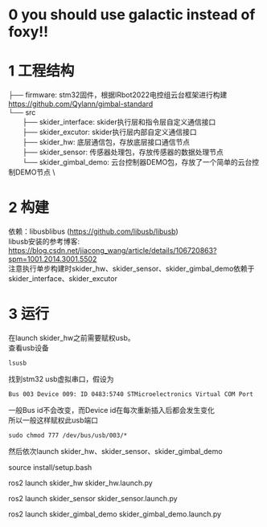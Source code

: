 # 0 you should use galactic instead of foxy!!


# 1 工程结构
├── firmware: stm32固件，根据IRbot2022电控组云台框架进行构建 https://github.com/Qylann/gimbal-standard  \
└── src \
&emsp;&emsp;├── skider_interface: skider执行层和指令层自定义通信接口    \
&emsp;&emsp;├── skider_excutor: skider执行层内部自定义通信接口  \
&emsp;&emsp;├── skider_hw: 底层通信包，存放底层接口通信节点 \
&emsp;&emsp;├── skider_sensor: 传感器处理包，存放传感器的数据处理节点   \
&emsp;&emsp;└── skider_gimbal_demo: 云台控制器DEMO包，存放了一个简单的云台控制DEMO节点  \




# 2 构建
依赖：libusblibus (https://github.com/libusb/libusb)    \
libusb安装的参考博客: https://blog.csdn.net/jiacong_wang/article/details/106720863?spm=1001.2014.3001.5502   \
注意执行单步构建时skider_hw、skider_sensor、skider_gimbal_demo依赖于skider_interface、skider_excutor

# 3 运行
在launch skider_hw之前需要赋权usb。 \
查看usb设备
```
lsusb
```
找到stm32 usb虚拟串口，假设为
```
Bus 003 Device 009: ID 0483:5740 STMicroelectronics Virtual COM Port
```
一般Bus id不会改变，而Device id在每次重新插入后都会发生变化 \
所以一般这样赋权此usb端口
```
sudo chmod 777 /dev/bus/usb/003/*
```
然后依次launch skider_hw、skider_sensor、skider_gimbal_demo


source install/setup.bash

ros2 launch skider_hw skider_hw.launch.py

ros2 launch skider_sensor skider_sensor.launch.py

ros2 launch skider_gimbal_demo skider_gimbal_demo.launch.py